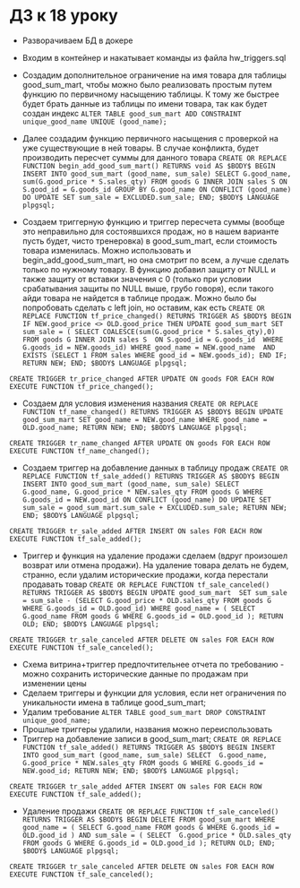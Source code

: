 # ДЗ к 18 уроку

* Разворачиваем БД в докере
* Входим в контейнер и накатывает команды из файла hw_triggers.sql
* Создадим дополнительное ограничение на имя товара для таблицы good_sum_mart, чтобы можно было реализовать простым путем функцию по первичному насыщению таблицы. К тому же быстрее будет брать данные из таблицы по имени товара, так как будет создан индекс
  `ALTER TABLE good_sum_mart ADD CONSTRAINT unique_good_name UNIQUE (good_name);`
* Далее создадим функцию первичного насыщения с проверкой на уже существующие в ней товары. В случае конфликта, будет производить пересчет суммы для данного товара
  `CREATE OR REPLACE FUNCTION begin_add_good_sum_mart()
RETURNS void
AS
$BODY$
BEGIN
    INSERT INTO good_sum_mart (good_name, sum_sale)
    SELECT G.good_name, sum(G.good_price * S.sales_qty)
    FROM goods G
    INNER JOIN sales S ON S.good_id = G.goods_id
    GROUP BY G.good_name
    ON CONFLICT (good_name) 
    DO UPDATE SET sum_sale = EXCLUDED.sum_sale;
END;
$BODY$
LANGUAGE plpgsql;`

* Создаем триггерную функцию и триггер пересчета суммы (вообще это неправильно для состоявшихся продаж, но в нашем варианте пусть будет, чисто тренеровка) в good_sum_mart, если стоимость товара изменилась. Можно использовать и begin_add_good_sum_mart, но она смотрит по всем, а лучше сделать только по нужному товару. В функцию добавил защиту от NULL и также защиту от вставки значения с 0 (только при условии срабатывания защиты по NULL выше, грубо говоря), если такого айди товара не найдется в таблице продаж. Можно было бы попробовать сделать с left join, но оставим, как есть
`CREATE OR REPLACE FUNCTION tf_price_changed()
RETURNS TRIGGER
AS
$BODY$
BEGIN
    IF NEW.good_price <> OLD.good_price THEN
        UPDATE good_sum_mart
        SET sum_sale = (
            SELECT COALESCE(sum(G.good_price * S.sales_qty),0)
            FROM goods G
            INNER JOIN sales S 
            ON S.good_id = G.goods_id 
            WHERE G.goods_id = NEW.goods_id)
        WHERE good_name = NEW.good_name 
        AND EXISTS (SELECT 1 FROM sales WHERE good_id = NEW.goods_id);
    END IF;
    RETURN NEW;
END;
$BODY$
LANGUAGE plpgsql;`

`CREATE TRIGGER tr_price_changed
AFTER UPDATE
ON goods
FOR EACH ROW
EXECUTE FUNCTION tf_price_changed();`

* Создаем для условия изменения названия
  `CREATE OR REPLACE FUNCTION tf_name_changed()
RETURNS TRIGGER
AS
$BODY$
BEGIN
    UPDATE good_sum_mart
    SET good_name = NEW.good_name
    WHERE good_name = OLD.good_name;
    RETURN NEW;
END;
$BODY$
LANGUAGE plpgsql;`

`CREATE TRIGGER tr_name_changed
AFTER UPDATE
ON goods
FOR EACH ROW
EXECUTE FUNCTION tf_name_changed();`

* Создаем триггер на добавление данных в таблицу продаж
  `CREATE OR REPLACE FUNCTION tf_sale_added()
  RETURNS TRIGGER
  AS
  $BODY$
  BEGIN
    INSERT INTO good_sum_mart (good_name, sum_sale)
    SELECT 
        G.good_name,
        G.good_price * NEW.sales_qty
    FROM goods G
    WHERE G.goods_id = NEW.good_id
    ON CONFLICT (good_name)
    DO UPDATE SET sum_sale = good_sum_mart.sum_sale + EXCLUDED.sum_sale;
    RETURN NEW;
END;
$BODY$
LANGUAGE plpgsql;`

`CREATE TRIGGER tr_sale_added
AFTER INSERT
ON sales
FOR EACH ROW
EXECUTE FUNCTION tf_sale_added();`

* Триггер и функция на удаление продажи сделаем (вдруг произошел возврат или отмена продажи). На удаление товара делать не будем, странно, если удалим исторические продажи, когда перестали продавать товар
  `CREATE OR REPLACE FUNCTION tf_sale_canceled()
  RETURNS TRIGGER
  AS
  $BODY$
  BEGIN
    UPDATE good_sum_mart 
    SET sum_sale = sum_sale - (SELECT
                        G.good_price * OLD.sales_qty
                        FROM goods G
                        WHERE G.goods_id = OLD.good_id)
    WHERE good_name = (
        SELECT G.good_name
        FROM goods G
        WHERE G.goods_id = OLD.good_id
    );
    RETURN OLD;
END;
$BODY$
LANGUAGE plpgsql;`

`CREATE TRIGGER tr_sale_canceled
AFTER DELETE
ON sales
FOR EACH ROW
EXECUTE FUNCTION tf_sale_canceled();`

* Схема витрина+триггер предпочтительнее отчета по требованию - можно сохранить исторические данные по продажам при изменении цены
* Сделаем триггеры и функции для условия, если нет ограничения по уникальности имена в таблице good_sum_mart;
* Удалим требование
  `ALTER TABLE good_sum_mart DROP CONSTRAINT unique_good_name;`
* Прошлые триггеры удалили, названия можно переиспользовать
* Триггер на добавление записи в good_sum_mart;
  `CREATE OR REPLACE FUNCTION tf_sale_added()
  RETURNS TRIGGER
  AS
  $BODY$
  BEGIN
    INSERT INTO good_sum_mart (good_name, sum_sale)
    SELECT 
        G.good_name,
        G.good_price * NEW.sales_qty
    FROM goods G
    WHERE G.goods_id = NEW.good_id;
    RETURN NEW;
END;
$BODY$
LANGUAGE plpgsql;`

`CREATE TRIGGER tr_sale_added
AFTER INSERT
ON sales
FOR EACH ROW
EXECUTE FUNCTION tf_sale_added();`

* Удаление продажи
  `CREATE OR REPLACE FUNCTION tf_sale_canceled()
  RETURNS TRIGGER
  AS
  $BODY$
  BEGIN
    DELETE FROM good_sum_mart
    WHERE good_name = (
        SELECT G.good_name
        FROM goods G
        WHERE G.goods_id = OLD.good_id
    )
    AND sum_sale = (
        SELECT 
        G.good_price * OLD.sales_qty
        FROM goods G
        WHERE G.goods_id = OLD.good_id
    );
    RETURN OLD;
END;
$BODY$
LANGUAGE plpgsql;`

`CREATE TRIGGER tr_sale_canceled
AFTER DELETE
ON sales
FOR EACH ROW
EXECUTE FUNCTION tf_sale_canceled();`

